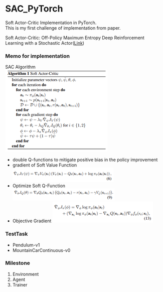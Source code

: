 # SAC_PyTorch
Soft Actor-Critic Implementation in PyTorch. \
This is my first challenge of implementation from paper.

Soft Actor-Critic: Off-Policy Maximum Entropy Deep Reinforcement Learning with a Stochastic Actor([Link](https://arxiv.org/abs/1801.01290))

### Memo for implementation

SAC Algorithm\
![Algorithm](figures/SAC_Algorithm.png)

- double Q-functions to mitigate positive bias in the policy improvement
- gradient of Soft Value Function ![SoftValueFuncGradient](figures/gradient_of_soft_value_func.png)
- Optimize Soft Q-Function ![OptimizeSoftQ-Function](figures/Optimize_Soft_Q_Function.png)
- Objective Gradient ![ObjectiveGradient](figures/ObjectiveGradient.png)

### TestTask
- Pendulum-v1
- MountainCarContinuous-v0

### Milestone
1. Environment
2. Agent
3. Trainer 


